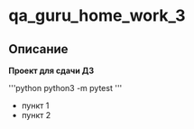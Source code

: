 # qa_guru_home_work_3

## Описание

**Проект для сдачи ДЗ**

'''python
python3 -m pytest
'''
- пункт 1
- пункт 2